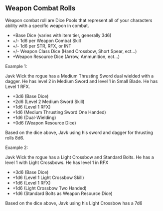 ## Weapon Combat Rolls

Weapon combat roll are Dice Pools that represent all of your characters ability with a specific weapon in combat.

- +Base Dice (varies with item tier, generally 3d6)
- +/- 1d6 per Weapon Combat Skill
- +/- 1d6 per STR, RFX, or INT
- +/- Weapon Class Dice (Hand Crossbow, Short Spear, ect...)
- +Weapon Resource Dice (Arrow, Ammunition, ect...)

Example 1:

Javk Wick the rogue has a Medium Thrusting Sword dual wielded with a dagger. He has level 2 in Medium Sword and level 1 in Small Blade. He has Level 1 RFX.

- +3d6 (Base Dice)
- +2d6 (Level 2 Medium Sword Skill)
- +1d6 (Level 1 RFX)
- +1d6 (Medium Thrusting Sword One Handed)
- +1d6 (Dual-Wielding)
- +0d6 (Weapon Resource Dice)

Based on the dice above, Javk using his sword and dagger for thrusting rolls 8d6.

Example 2:

Javk Wick the rogue has a Light Crossbow and Standard Bolts. He has a level 1 with Light Crossbows. He has level 1 in RFX

- +3d6 (Base Dice)
- +1d6 (Level 1 Light Crossbow Skill)
- +1d6 (Level 1 RFX)
- +1d6 (Light Crossbow Two Handed)
- +1d6 (Standard Bolts as Weapon Resource Dice)

Based on the dice above, Javk using his Light Crossbow has a 7d6
